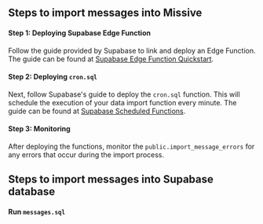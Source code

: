 ## Steps to import messages into Missive

#### Step 1: Deploying Supabase Edge Function

Follow the guide provided by Supabase to link and deploy an Edge Function. The
guide can be found at
[Supabase Edge Function Quickstart](https://supabase.com/docs/guides/functions/quickstart).

#### Step 2: Deploying `cron.sql`

Next, follow Supabase's guide to deploy the `cron.sql` function. This will
schedule the execution of your data import function every minute. The guide can
be found at
[Supabase Scheduled Functions](https://supabase.com/docs/guides/functions/schedule-functions).

#### Step 3: Monitoring

After deploying the functions, monitor the `public.import_message_errors` for
any errors that occur during the import process.

## Steps to import messages into Supabase database

#### Run `messages.sql`
